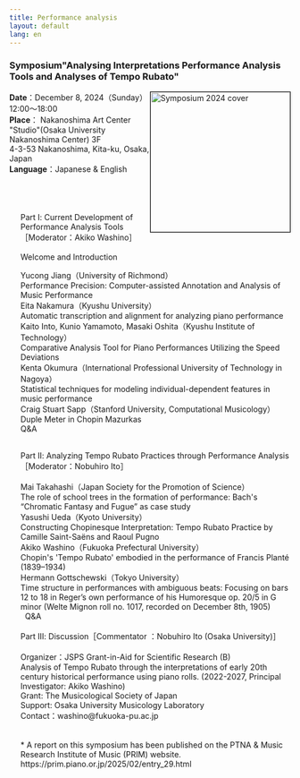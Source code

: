 ```yaml
---
title: Performance analysis
layout: default
lang: en
---
```


###  __Symposium"Analysing Interpretations Performance Analysis Tools and Analyses of Tempo Rubato"__<br>

<a target="_blank" href="https://github.com/user-attachments/files/18140531/_.20241208.pdf"><img src="https://github.com/user-attachments/assets/b5dad13c-4b92-4daa-b462-930c34729a50" alt="Symposium 2024 cover" style="float:right; width:250px; border:1px solid black;"></a>

__Date__：December 8, 2024（Sunday）12:00〜18:00<br>
__Place__： Nakanoshima Art Center "Studio"(Osaka University Nakanoshima Center) 3F<br>
       4-3-53 Nakanoshima, Kita-ku, Osaka, Japan<br>
__Language__：Japanese & English<br>


<div style="padding-top:40px; padding-left: 20px">

Part Ⅰ: Current Development of Performance Analysis Tools［Moderator：Akiko Washino］<br>
<br>
Welcome and Introduction<br>

Yucong Jiang（University of Richmond）<br>
	Performance Precision: Computer-assisted Annotation and Analysis of Music Performance<br>
Eita Nakamura（Kyushu University）<br>
	Automatic transcription and alignment for analyzing piano performance<br>
Kaito Into, Kunio Yamamoto, Masaki Oshita（Kyushu Institute of Technology）<br>
	Comparative Analysis Tool for Piano Performances Utilizing the Speed Deviations<br>
Kenta Okumura（International Professional University of Technology in Nagoya）<br>
	Statistical techniques for modeling individual-dependent features in music performance<br>
Craig Stuart Sapp（Stanford University, Computational Musicology）<br>
	Duple Meter in Chopin Mazurkas<br>
Q&A<br>

<br>
Part Ⅱ: Analyzing Tempo Rubato Practices through Performance Analysis［Moderator：Nobuhiro Ito］<br>
<br>
Mai Takahashi（Japan Society for the Promotion of Science）<br>
	The role of school trees in the formation of performance: Bach's “Chromatic Fantasy and Fugue” as case study<br>
Yasushi Ueda（Kyoto University）<br>
	Constructing Chopinesque Interpretation: Tempo Rubato Practice by Camille Saint-Saëns and Raoul Pugno<br>
Akiko Washino（Fukuoka Prefectural University）<br>
	 Chopin's 'Tempo Rubato' embodied in the performance of Francis Planté (1839–1934)<br>
Hermann Gottschewski（Tokyo University）<br>
	 Time structure in performances with ambiguous beats: Focusing on bars 12 to 18 in Reger’s own performance of his Humoresque op. 20/5 in G minor (Welte Mignon roll no. 1017,	recorded on December 8th, 1905)<br>
 
Q&A<br>

<br>
Part Ⅲ: Discussion［Commentator ：Nobuhiro Ito (Osaka University)］　<br>



<br>
Organizer：JSPS Grant-in-Aid for Scientific Research (B)<br>
Analysis of Tempo Rubato through the interpretations of early 20th century historical performance using piano rolls.  (2022-2027, Principal Investigator: Akiko Washino)<br>
Grant: The Musicological Society of Japan<br>
Support: Osaka University Musicology Laboratory<br>
Contact：washino@fukuoka-pu.ac.jp<br>
<br>
<br>
* A report on this symposium has been published on the PTNA & Music Research Institute of Music (PRIM) website.
https://prim.piano.or.jp/2025/02/entry_29.html
</div>
